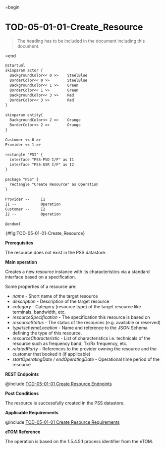 =begin

# TOD-05-01-01-Create_Resource

> The heading has to be included in the document including this document.

=end

```plantuml
@startuml
skinparam actor {
  BackgroundColor<< 0 >> 	SteelBlue
  BorderColor<< 0 >> 		SteelBlue
  BackgroundColor<< 1 >> 	Green
  BorderColor<< 1 >> 		Green
  BackgroundColor<< 3 >> 	Red
  BorderColor<< 3 >> 		Red
}

skinparam entity{
  BackgroundColor<< 2 >> 	Orange
  BorderColor<< 2 >> 		Orange
}

Customer << 0 >>
Provider << 1 >>

rectangle "PSI" {
  interface "PSS-PVD I/F" as I1
  interface "PSS-USR I/F" as I2
}

package "PSS" {
  rectangle "Create Resource" as Operation
}

Provider --	    I1
I1 --           Operation
Customer --     I2
I2 --           Operation

@enduml

```

![**TOD-05-01-01**: Create Resource](../../common/pixel.png){#fig:TOD-05-01-01-Create_Resource}

**Prerequisites**

The resource does not exist in the PSS datastore.

**Main operation**

Creates a new resource instance with its characteristics via a standard interface based on a specification.

Some properties of a resource are:

* *name* - Short name of the target resource
* *description* - Description of the target resource
* *category* - Category (resource type) of the target resource like terminals, bandwidth, etc.
* *resourceSpecification* - The specification this resource is based on
* *resourceStatus* - The status of the resources (e.g. available or reserved)
* *type*/*schemaLocation* - Name and reference to the JSON Schema defining the type of this resource.
* *resourceCharacteristic* - List of characteristics i.e. technicals of the resource such as frequency band, Tx/Rx frequency, etc.
* *relatedParty* - References to the provider owning the resource and the customer that booked it (if applicable)
* *startOperatingDate* / *endOperatingDate* - Operational time period of the resource

**REST Endpoints**

@include [TOD-05-01-01 Create Resource Endpoints](endpoints/TOD-05-01-01-Create_Resource-endpoints.md)

**Post Conditions**

The resource is successfully created in the PSS datastore.

**Applicable Requirements**

@include [TOD-05-01-01 Create Resource Requirements](requirements/TOD-05-01-01-Create_Resource-requirements.md)

**eTOM Reference**

The operation is based on the 1.5.4.5.1 process identifier from the eTOM.
